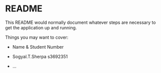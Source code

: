 # README

This README would normally document whatever steps are necessary to get the
application up and running.

Things you may want to cover:

* Name & Student Number
* Sogyal.T.Sherpa s3692351

* ...
